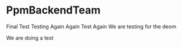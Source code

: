 # PpmBackendTeam
Final Test
Testing
Again
Again
Test
Again
We are testing for the deom

We are doing a test
